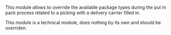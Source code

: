 This module allows to override the available package types during the put
in pack process related to a picking with a delivery carrier filled in.

This module is a technical module, does nothing by its own and should be overriden.
